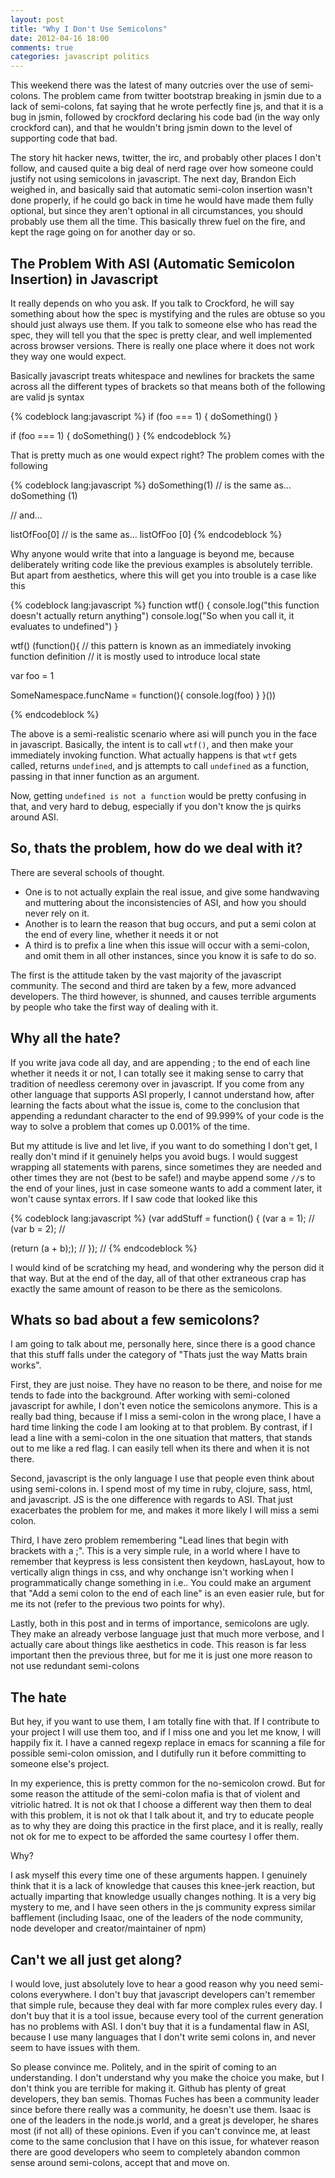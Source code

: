 ```yaml
---
layout: post
title: "Why I Don't Use Semicolons"
date: 2012-04-16 18:00
comments: true
categories: javascript politics 
---
```


This weekend there was the latest of many outcries over the use of semi-colons. The problem came from twitter bootstrap breaking in jsmin due to a lack of semi-colons, fat saying that he wrote perfectly fine js, and that it is a bug in jsmin, followed by crockford declaring his code bad (in the way only crockford can), and that he wouldn't bring jsmin down to the level of supporting code that bad.

The story hit hacker news, twitter, the irc, and probably other places I don't follow, and caused quite a big deal of nerd rage over how someone could justify not using semicolons in javascript. The next day, Brandon Eich weighed in, and basically said that automatic semi-colon insertion wasn't done properly, if he could go back in time he would have made them fully optional, but since they aren't optional in all circumstances, you should probably use them all the time. This basically threw fuel on the fire, and kept the rage going on for another day or so.

## The Problem With ASI (Automatic Semicolon Insertion) in Javascript

It really depends on who you ask. If you talk to Crockford, he will say something about how the spec is mystifying and the rules are obtuse so you should just always use them. If you talk to someone else who has read the spec, they will tell you that the spec is pretty clear, and well implemented across browser versions. There is really one place where it does not work they way one would expect.

Basically javascript treats whitespace and newlines for brackets the same across all the different types of brackets so that means both of the following are valid js syntax

{% codeblock lang:javascript %}
if (foo === 1) {
  doSomething()
}

if (foo === 1)
{
  doSomething()
}
{% endcodeblock %}

That is pretty much as one would expect right? The problem comes with the following

{% codeblock lang:javascript %}
doSomething(1) // is the same as…
doSomething
(1)

// and…

listOfFoo[0] // is the same as…
listOfFoo
[0]
{% endcodeblock %}

Why anyone would write that into a language is beyond me, because deliberately writing code like the previous examples is absolutely terrible. But apart from aesthetics, where this will get you into trouble is a case like this

{% codeblock lang:javascript %}
function wtf() {
  console.log("this function doesn't actually return anything")
  console.log("So when you call it, it evaluates to undefined")
}

wtf()
(function(){
  // this pattern is known as an immediately invoking function definition
 // it is mostly used to introduce local state

  var foo = 1

  SomeNamespace.funcName = function(){
    console.log(foo)
  }
}())

{% endcodeblock %}

The above is a semi-realistic scenario where asi will punch you in the face in javascript. Basically, the intent is to call `wtf()`, and then make your immediately invoking function. What actually happens is that `wtf` gets called, returns `undefined`, and js attempts to call `undefined` as a function, passing in that inner function as an argument.

Now, getting `undefined is not a function` would be pretty confusing in that, and very hard to debug, especially if you don't know the js quirks around ASI.

## So, thats the problem, how do we deal with it?

There are several schools of thought. 

- One is to not actually explain the real issue, and give some handwaving and muttering about the inconsistencies of ASI, and how you should never rely on it. 
- Another is to learn the reason that bug occurs, and put a semi colon at the end of every line, whether it needs it or not
- A third is to prefix a line when this issue will occur with a semi-colon, and omit them in all other instances, since you know it is safe to do so.

The first is the attitude taken by the vast majority of the javascript community. The second and third are taken by a few, more advanced developers. The third however, is shunned, and causes terrible arguments by people who take the first way of dealing with it.

## Why all the hate?

If you write java code all day, and are appending ; to the end of each line whether it needs it or not, I can totally see it making sense to carry that tradition of needless ceremony over in javascript. If you come from any other language that supports ASI properly, I cannot understand how, after learning the facts about what the issue is, come to the conclusion that appending a redundant character to the end of 99.999% of your code is the way to solve a problem that comes up 0.001% of the time.

But my attitude is live and let live, if you want to do something I don't get, I really don't mind if it genuinely helps you avoid bugs. I would suggest wrapping all statements with parens, since sometimes they are needed and other times they are not (best to be safe!) and maybe append some `//`s to the end of your lines, just in case someone wants to add a comment later, it won't cause syntax errors. If I saw code that looked like this

{% codeblock lang:javascript %}
(var addStuff = function() {
  (var a = 1); //
  (var b = 2); //

  (return (a + b);); //
}); //
{% endcodeblock %}

I would kind of be scratching my head, and wondering why the person did it that way. But at the end of the day, all of that other extraneous crap has exactly the same amount of reason to be there as the semicolons.

## Whats so bad about a few semicolons?

I am going to talk about me, personally here, since there is a good chance that this stuff falls under the category of "Thats just the way Matts brain works".

First, they are just noise. They have no reason to be there, and noise for me tends to fade into the background. After working with semi-coloned javascript for awhile, I don't even notice the semicolons anymore. This is a really bad thing, because if I miss a semi-colon in the wrong place, I have a hard time linking the code I am looking at to that problem. By contrast, if I lead a line with a semi-colon in the one situation that matters, that stands out to me like a red flag. I can easily tell when its there and when it is not there.

Second, javascript is the only language I use that people even think about using semi-colons in. I spend most of my time in ruby, clojure, sass, html, and javascript. JS is the one difference with regards to ASI. That just exacerbates the problem for me, and makes it more likely I will miss a semi colon.

Third, I have zero problem remembering "Lead lines that begin with brackets with a ;". This is a very simple rule, in a world where I have to remember that keypress is less consistent then keydown, hasLayout, how to vertically align things in css, and why onchange isn't working when I programmatically change something in i.e.. You could make an argument that "Add a semi colon to the end of each line" is an even easier rule, but for me its not (refer to the previous two points for why).

Lastly, both in this post and in terms of importance, semicolons are ugly. They make an already verbose language just that much more verbose, and I actually care about things like aesthetics in code. This reason is far less important then the previous three, but for me it is just one more reason to not use redundant semi-colons

## The hate

But hey, if you want to use them, I am totally fine with that. If I contribute to your project I will use them too, and if I  miss one and you let me know, I will happily fix it. I have a canned regexp replace in emacs for scanning a file for possible semi-colon omission, and I dutifully run it before committing to someone else's project.

In my experience, this is pretty common for the no-semicolon crowd. But for some reason the attitude of the semi-colon mafia is that of violent and vitriolic hatred. It is not ok that I choose a different way then them to deal with this problem, it is not ok that I talk about it, and try to educate people as to why they are doing this practice in the first place, and it is really, really not ok for me to expect to be afforded the same courtesy I offer them.

Why?

I ask myself this every time one of these arguments happen. I genuinely think that it is a lack of knowledge that causes this knee-jerk reaction, but actually imparting that knowledge usually changes nothing. It is a very big mystery to me, and I have seen others in the js community express similar bafflement (including Isaac, one of the leaders of the node community, node developer and creator/maintainer of npm)

## Can't we all just get along?

I would love, just absolutely love to hear a good reason why you need semi-colons everywhere. I don't buy that javascript developers can't remember that simple rule, because they deal with far more complex rules every day. I don't buy that it is a tool issue, because every tool of the current generation has no problems with ASI. I don't buy that it is a fundamental flaw in ASI, because I use many languages that I don't write semi colons in, and never seem to have issues with them.

So please convince me. Politely, and in the spirit of coming to an understanding. I don't understand why you make the choice you make, but I don't think you are terrible for making it. Github has plenty of great developers, they ban semis. Thomas Fuches has been a community leader since before there really was a community, he doesn't use them. Isaac is one of the leaders in the node.js world, and a great js developer, he shares most (if not all) of these opinions. Even if you can't convince me, at least come to the same conclusion that I have on this issue, for whatever reason there are good developers who seem to completely abandon common sense around semi-colons, accept that and move on.